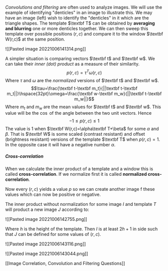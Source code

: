*Convolutions and filtering* are often used to analyze images. We will use the example of identifying "denticles" in an image to illustrate this. We may have an image (left) wish to identify the "denticles" in it which are the triangle shapes. The template $\textbf T$ can be obtained by **averaging and blurring** one or more denticles together. We can then sweep this template over possible positions $(r,c)$ and compare it to the window $\textbf W(r,c)$ at the same position.

![[Pasted image 20221006141314.png]]

A simpler situation is comparing vectors $\textbf t$ and $\textbf w$. We can take their *inner (dot) product* as a measure of their similarity. $$p(r,c)=\tau^T\omega(r,c)$$Where $\tau$ and $\omega$ are the *normalized* versions of $\textbf t$ and $\textbf w$. $$\tau=\frac{\textbf t-\textbf m_t}{||\textbf t-\textbf m_t||}\hspace{32pt}\omega=\frac{\textbf w-\textbf m_w}{||\textbf t-\textbf m_w||}$$Where $m_t$ and $m_w$ are the mean values for $\textbf t$ and $\textbf w$. This value will be the $\cos$ of the angle between the two unit vectors. Hence $$-1\le p(r,c)\le1$$The value is 1 when $\textbf W(r,c)=\alpha\textbf T+\beta$ for some $\alpha$ and $\beta$. That is $\textbf W$ is some scaled (contrast resistant) and offset (brightness resistant) versions of the template $\textbf T$ when $p(r,c)=1$. In the opposite case it will have a negative number $\alpha$.

##### Cross-correlation
When we calculate the inner product of a template and a window this is called **cross-correlation**. If we normalize first it is called **normalized cross-correlation**.

Now every $(r,c)$ yields a value $p$ so we can create another image f these values which can now be positive or negative.

The inner product without normalization for some image $I$ and template $T$ will product a new image $J$ according to:

![[Pasted image 20221006142755.png]]

Where $h$ is the height of the template. Then $I$ is at least $2h+1$ in side such that $J$ can be defined for some values of $(r,c)$.

![[Pasted image 20221006143116.png]]

![[Pasted image 20221006143044.png]]

[[Image Correlation, Convolution and Filtering Questions]]